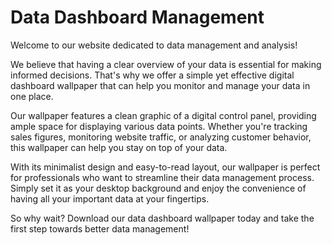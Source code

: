 <!--font:Poppins-->

# Data Dashboard Management

Welcome to our website dedicated to data management and analysis! 

We believe that having a clear overview of your data is essential for making informed decisions. That's why we offer a simple yet effective digital dashboard wallpaper that can help you monitor and manage your data in one place.

Our wallpaper features a clean graphic of a digital control panel, providing ample space for displaying various data points. Whether you're tracking sales figures, monitoring website traffic, or analyzing customer behavior, this wallpaper can help you stay on top of your data.

With its minimalist design and easy-to-read layout, our wallpaper is perfect for professionals who want to streamline their data management process. Simply set it as your desktop background and enjoy the convenience of having all your important data at your fingertips.

So why wait? Download our data dashboard wallpaper today and take the first step towards better data management!

<!--

Write me markdown content of website with wallpaper:

"A wallpaper with a simple graphic of a digital dashboard or control panel, with space for monitoring and managing data."

The header of the page should not be copy of the text but rather a real content of the website which is using this wallpaper.


---


# Data Dashboard Management

Welcome to our website dedicated to data management and analysis! 

We believe that having a clear overview of your data is essential for making informed decisions. That's why we offer a simple yet effective digital dashboard wallpaper that can help you monitor and manage your data in one place.

Our wallpaper features a clean graphic of a digital control panel, providing ample space for displaying various data points. Whether you're tracking sales figures, monitoring website traffic, or analyzing customer behavior, this wallpaper can help you stay on top of your data.

With its minimalist design and easy-to-read layout, our wallpaper is perfect for professionals who want to streamline their data management process. Simply set it as your desktop background and enjoy the convenience of having all your important data at your fingertips.

So why wait? Download our data dashboard wallpaper today and take the first step towards better data management!


---


Write me a Google font which is best fitting for the website.

Pick from the list:
- Montserrat
- Lobster
- Playfair Display
- Alegreya
- IBM Plex Sans
- Great Vibes
- Open Sans
- Dancing Script
- Barlow Condensed
- Poppins
- Exo 2
- Orbitron
- Lato
- Roboto
- Raleway
- Futura
- Inter


Write just the font name nothing else.


---


Poppins

-->
